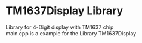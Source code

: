 # TM1637Display Library

Library for 4-Digit display with TM1637 chip  
main.cpp is a example for the Library TM1637Display